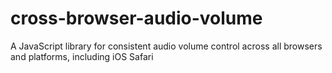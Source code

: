 # cross-browser-audio-volume
A JavaScript library for consistent audio volume control across all browsers and platforms, including iOS Safari
